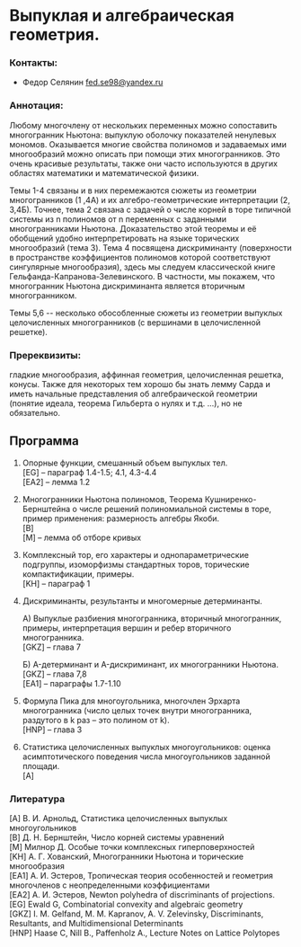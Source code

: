 # Выпуклая и алгебраическая геометрия.

### Контакты:
* Федор Селянин <fed.se98@yandex.ru>

### Аннотация: 
Любому многочлену от нескольких переменных можно сопоставить многогранник Ньютона: выпуклую оболочку показателей ненулевых мономов. Оказывается многие свойства полиномов и задаваемых ими многообразий можно описать при помощи этих многогранников. Это очень красивые результаты, также они часто используются в других областях математики и математической физики.

Темы 1-4 связаны и в них перемежаются сюжеты из геометрии многогранников (1 ,4А) и их алгебро-геометрические интерпретации (2, 3,4Б). Точнее, тема 2 связана с задачей о числе корней в торе типичной системы из n полиномов от n переменных с заданными многогранниками Ньютона. Доказательство этой теоремы и её обобщений удобно интерпретировать на языке торических многообразий (тема 3). Тема 4 посвящена дискриминанту (поверхности в пространстве коэффициентов полиномов которой соответствуют сингулярные многообразия), здесь мы следуем классической книге Гельфанда-Капранова-Зелевинского. В частности, мы покажем, что многогранник Ньютона дискриминанта является вторичным многогранником.

Темы 5,6 -- несколько обособленные сюжеты из геометрии выпуклых целочисленных многогранников (с вершинами в целочисленной решетке).

### Пререквизиты:
гладкие многообразия, аффинная геометрия, целочисленная решетка, конусы. Также для некоторых тем хорошо бы знать лемму Сарда и иметь начальные представления об алгебраической геометрии (понятие идеала, теорема Гильберта о нулях и т.д. ...), но не обязательно.

## Программа

1) Опорные функции, смешанный объем выпуклых тел.  
[EG] – параграф 1.4-1.5; 4.1, 4.3-4.4  
[EA2] – лемма 1.2  

2) Многогранники Ньютона полиномов, Теорема Кушниренко-Бернштейна о числе решений полиномиальной системы в торе, пример применения: размерность алгебры Якоби.  
[B]  
[M] – лемма об отборе кривых  

3) Комплексный тор, его характеры и однопараметрические подгруппы, изоморфизмы стандартных торов, торические компактификации, примеры.  
[KH] – параграф 1  

4) Дискриминанты, результанты и многомерные детерминанты.

   А) Выпуклые разбиения многогранника, вторичный многогранник, примеры, интерпретация вершин и ребер вторичного многогранника.  
[GKZ] – глава 7

   Б) A-детерминант и A-дискриминант, их многогранники Ньютона.  
[GKZ] – глава 7,8  
[EA1] – параграфы 1.7-1.10  

5) Формула Пика для многоугольника, многочлен Эрхарта многогранника (число целых точек
внутри многогранника, раздутого в k раз – это полином от k).  
[HNP] – глава 3

6) Статистика целочисленных выпуклых многоугольников: оценка асимптотического поведения
числа многоугольников заданной площади.  
[A]

### Литература
[A] В. И. Арнольд, Статистика целочисленных выпуклых многоугольников  
[B] Д. Н. Бернштейн, Число корней системы уравнений  
[M] Милнор Д. Особые точки комплексных гиперповерхностей  
[KH] А. Г. Хованский, Многогранники Ньютона и торические многообразия  
[EA1] А. И. Эстеров, Тропическая теория особенностей и геометрия многочленов с неопределенными коэффициентами  
[EA2] А. И. Эстеров, Newton polyhedra of discriminants of projections.  
[EG] Ewald G, Combinatorial convexity and algebraic geometry  
[GKZ] I. M. Gelfand, M. M. Kapranov, A. V. Zelevinsky, Discriminants, Resultants, and Multidimensional Determinants  
[HNP] Haase C, Nill B., Paffenholz A., Lecture Notes on Lattice Polytopes
